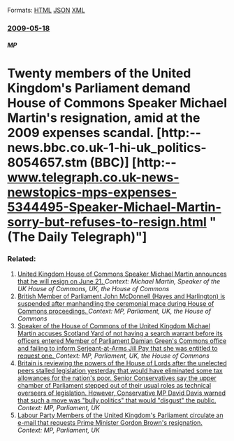 
Formats: [HTML](/news/2009/05/18/twenty-members-of-the-united-kingdom-s-parliament-demand-house-of-commons-speaker-michael-martin-s-resignation-amid-at-the-2009-expenses-s.html)  [JSON](/news/2009/05/18/twenty-members-of-the-united-kingdom-s-parliament-demand-house-of-commons-speaker-michael-martin-s-resignation-amid-at-the-2009-expenses-s.json)  [XML](/news/2009/05/18/twenty-members-of-the-united-kingdom-s-parliament-demand-house-of-commons-speaker-michael-martin-s-resignation-amid-at-the-2009-expenses-s.xml)  

### [2009-05-18](/news/2009/05/18/index.md)

##### MP
#  Twenty members of the United Kingdom's Parliament demand House of Commons Speaker Michael Martin's resignation, amid at the 2009 expenses scandal. [http:--news.bbc.co.uk-1-hi-uk_politics-8054657.stm (BBC)] [http:--www.telegraph.co.uk-news-newstopics-mps-expenses-5344495-Speaker-Michael-Martin-sorry-but-refuses-to-resign.html "(The Daily Telegraph)"]




### Related:

1. [ United Kingdom House of Commons Speaker Michael Martin announces that he will resign on June 21. ](/news/2009/05/19/united-kingdom-house-of-commons-speaker-michael-martin-announces-that-he-will-resign-on-june-21.md) _Context: Michael Martin, Speaker of the UK House of Commons, UK, the House of Commons_
2. [ British Member of Parliament John McDonnell (Hayes and Harlington) is suspended after manhandling the ceremonial mace during House of Commons proceedings. ](/news/2009/01/15/british-member-of-parliament-john-mcdonnell-hayes-and-harlington-is-suspended-after-manhandling-the-ceremonial-mace-during-house-of-commo.md) _Context: MP, Parliament, UK, the House of Commons_
3. [ Speaker of the House of Commons of the United Kingdom Michael Martin accuses Scotland Yard of not having a search warrant before its officers entered Member of Parliament Damian Green's Commons office and failing to inform Serjeant-at-Arms Jill Pay that she was entitled to request one. ](/news/2008/12/3/speaker-of-the-house-of-commons-of-the-united-kingdom-michael-martin-accuses-scotland-yard-of-not-having-a-search-warrant-before-its-office.md) _Context: MP, Parliament, UK, the House of Commons_
4. [Britain is reviewing the powers of the House of Lords after the unelected peers stalled legislation yesterday that would have eliminated some tax allowances for the nation's poor. Senior Conservatives say the upper chamber of Parliament stepped out of their usual roles as technical overseers of legislation. However, Conservative MP David Davis warned that such a move was "bully politics" that would "disgust" the public. ](/news/2015/10/27/britain-is-reviewing-the-powers-of-the-house-of-lords-after-the-unelected-peers-stalled-legislation-yesterday-that-would-have-eliminated-som.md) _Context: MP, Parliament, UK_
5. [ Labour Party Members of the United Kingdom's Parliament circulate an e-mail that requests Prime Minister Gordon Brown's resignation. ](/news/2009/06/3/labour-party-members-of-the-united-kingdom-s-parliament-circulate-an-e-mail-that-requests-prime-minister-gordon-brown-s-resignation.md) _Context: MP, Parliament, UK_
